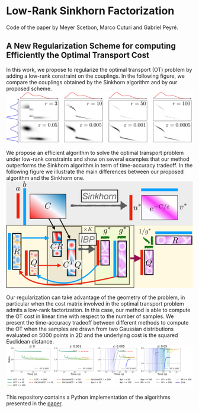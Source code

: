 # Low-Rank Sinkhorn Factorization 
Code of the paper by Meyer Scetbon, Marco Cuturi and Gabriel Peyré.

## A New Regularization Scheme for computing Efficiently the Optimal Transport Cost
In this work, we propose to regularize the optimal transport (OT) problem by adding a low-rank constraint on the couplings. In the following figure, we compare the couplings obtained by the Sinkhorn algorithm and by our proposed scheme.
![figure](results/couplings_intro.jpg)

We propose an efficient algorithm to solve the optimal transport problem under low-rank constraints and show on several examples that our method outperforms the Sinkhorn algorithm in term of time-accuracy tradeoff. In the following figure we illustrate the main differences between our proposed algorithm and the Sinkhorn one.
![figure](results/fig_algo.jpg)


Our regularization can take advantage of the geometry of the problem, in particular when the cost matrix involved in the optimal transport problem admits a low-rank factorization. In this case, our method is able to compute the OT cost in linear time with respect to the number of samples. We present the time-accuracy tradeoff between different methods to compute the OT when the samples are drawn from two Gaussian distributions evaluated on 5000 points in 2D and the underlying cost is the squared Euclidean distance.
![figure](results/plot_accuracy_LR_vs_All.jpg)


This repository contains a Python implementation of the algorithms presented in the [paper](https://arxiv.org/pdf/2103.04737.pdf).
